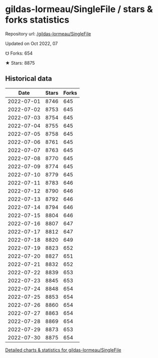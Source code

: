 # gildas-lormeau/SingleFile / stars & forks statistics

Repository url: [/gildas-lormeau/SingleFile](https://github.com/gildas-lormeau/SingleFile)

Updated on Oct 2022, 07

☋ Forks: 654

★ Stars: 8875

## Historical data
| Date | Stars | Forks |
|------|-------|-------|
| 2022-07-01 | 8746 | 645 | 
| 2022-07-02 | 8753 | 645 | 
| 2022-07-03 | 8754 | 645 | 
| 2022-07-04 | 8755 | 645 | 
| 2022-07-05 | 8758 | 645 | 
| 2022-07-06 | 8761 | 645 | 
| 2022-07-07 | 8763 | 645 | 
| 2022-07-08 | 8770 | 645 | 
| 2022-07-09 | 8774 | 645 | 
| 2022-07-10 | 8779 | 645 | 
| 2022-07-11 | 8783 | 646 | 
| 2022-07-12 | 8790 | 646 | 
| 2022-07-13 | 8792 | 646 | 
| 2022-07-14 | 8794 | 646 | 
| 2022-07-15 | 8804 | 646 | 
| 2022-07-16 | 8807 | 647 | 
| 2022-07-17 | 8812 | 647 | 
| 2022-07-18 | 8820 | 649 | 
| 2022-07-19 | 8823 | 652 | 
| 2022-07-20 | 8827 | 651 | 
| 2022-07-21 | 8832 | 652 | 
| 2022-07-22 | 8839 | 653 | 
| 2022-07-23 | 8845 | 653 | 
| 2022-07-24 | 8848 | 654 | 
| 2022-07-25 | 8853 | 654 | 
| 2022-07-26 | 8860 | 654 | 
| 2022-07-27 | 8863 | 654 | 
| 2022-07-28 | 8869 | 654 | 
| 2022-07-29 | 8873 | 653 | 
| 2022-07-30 | 8875 | 654 | 


[Detailed charts & statistics for gildas-lormeau/SingleFile](https://reviewgithub.com/rep/gildas-lormeau/SingleFile)
